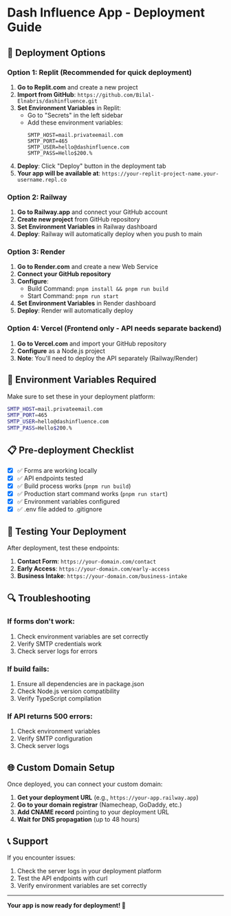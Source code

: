 # Dash Influence App - Deployment Guide

## 🚀 **Deployment Options**

### **Option 1: Replit (Recommended for quick deployment)**

1. **Go to Replit.com** and create a new project
2. **Import from GitHub**: `https://github.com/Bilal-Elnabris/dashinfluence.git`
3. **Set Environment Variables** in Replit:
   - Go to "Secrets" in the left sidebar
   - Add these environment variables:
     ```
     SMTP_HOST=mail.privateemail.com
     SMTP_PORT=465
     SMTP_USER=hello@dashinfluence.com
     SMTP_PASS=Hello$200.%
     ```
4. **Deploy**: Click "Deploy" button in the deployment tab
5. **Your app will be available at**: `https://your-replit-project-name.your-username.repl.co`

### **Option 2: Railway**

1. **Go to Railway.app** and connect your GitHub account
2. **Create new project** from GitHub repository
3. **Set Environment Variables** in Railway dashboard
4. **Deploy**: Railway will automatically deploy when you push to main

### **Option 3: Render**

1. **Go to Render.com** and create a new Web Service
2. **Connect your GitHub repository**
3. **Configure**:
   - Build Command: `pnpm install && pnpm run build`
   - Start Command: `pnpm run start`
4. **Set Environment Variables** in Render dashboard
5. **Deploy**: Render will automatically deploy

### **Option 4: Vercel (Frontend only - API needs separate backend)**

1. **Go to Vercel.com** and import your GitHub repository
2. **Configure** as a Node.js project
3. **Note**: You'll need to deploy the API separately (Railway/Render)

## 🔧 **Environment Variables Required**

Make sure to set these in your deployment platform:

```bash
SMTP_HOST=mail.privateemail.com
SMTP_PORT=465
SMTP_USER=hello@dashinfluence.com
SMTP_PASS=Hello$200.%
```

## 📋 **Pre-deployment Checklist**

- [x] ✅ Forms are working locally
- [x] ✅ API endpoints tested
- [x] ✅ Build process works (`pnpm run build`)
- [x] ✅ Production start command works (`pnpm run start`)
- [x] ✅ Environment variables configured
- [x] ✅ .env file added to .gitignore

## 🧪 **Testing Your Deployment**

After deployment, test these endpoints:

1. **Contact Form**: `https://your-domain.com/contact`
2. **Early Access**: `https://your-domain.com/early-access`
3. **Business Intake**: `https://your-domain.com/business-intake`

## 🔍 **Troubleshooting**

### **If forms don't work:**

1. Check environment variables are set correctly
2. Verify SMTP credentials work
3. Check server logs for errors

### **If build fails:**

1. Ensure all dependencies are in package.json
2. Check Node.js version compatibility
3. Verify TypeScript compilation

### **If API returns 500 errors:**

1. Check environment variables
2. Verify SMTP configuration
3. Check server logs

## 🌐 **Custom Domain Setup**

Once deployed, you can connect your custom domain:

1. **Get your deployment URL** (e.g., `https://your-app.railway.app`)
2. **Go to your domain registrar** (Namecheap, GoDaddy, etc.)
3. **Add CNAME record** pointing to your deployment URL
4. **Wait for DNS propagation** (up to 48 hours)

## 📞 **Support**

If you encounter issues:

1. Check the server logs in your deployment platform
2. Test the API endpoints with curl
3. Verify environment variables are set correctly

---

**Your app is now ready for deployment! 🎉**
